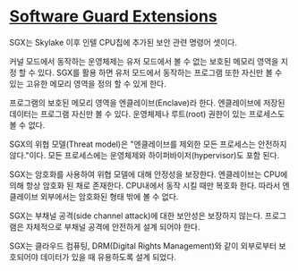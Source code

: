# [Software Guard Extensions](https://en.wikipedia.org/wiki/Software_Guard_Extensions)

SGX는 Skylake 이후
인텔 CPU칩에 추가된 보안 관련 명령어 셋이다.   

커널 모드에서 동작하는 운영체제는
유저 모드에서 볼 수 없는
보호된 메모리 영역을 지정 할 수 있다.
SGX를 활용 하면
유저 모드에서 동작하는
프로그램 또한
자신만 볼 수 있는
고유한 메모리 영역을
정의 할 수 있게 한다.  

프로그램의 보호된 메모리 영역을
엔클레이브(Enclave)라 한다.
엔클레이브에 저장된 데이터는
프로그램 자신만 볼 수 있다.
운영체제나 루트(root) 권한이 있는
프로세스도 볼 수 없다.

SGX의 위협 모델(Threat model)은
"엔클레이브를 제외한
모든 프로세스는
안전하지 않다."이다.
모든 프로세스에는
운영체제와 하이퍼바이저(hypervisor)도
포함 된다.

SGX는 암호화를 사용하여
위협 모델에 대해
안정성을 보장한다.
엔클레이브는 CPU에의해
항상 암호화 된 채로 
존재한다.
CPU내에서 동작 시킬 때만 복호화 한다.
따라서 엔클레이브 외부에서는
암호화된 형태 밖에
볼 수 없다.

SGX는 부채널 공격(side channel attack)에 대한
보안성은 보장하지 않는다.
프로그램은 자체적으로 부채널 공격에
안전하게 설계 되어야 한다.

SGX는 클라우드 컴퓨팅,
DRM(Digital Rights Management)와 같이
외부로부터 보호되어야 데이터가
있을 때 유용하도록 설계 되었다.
